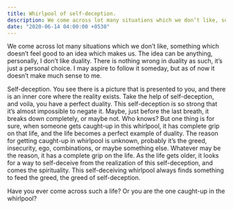 ```yaml
---
title: Whirlpool of self-deception.
description: We come across lot many situations which we don’t like, something which doesn’t feel good to an idea which makes us. The idea can be anything, personally, I don’t like duality. There is nothing wrong in duality as such, it’s just a personal choice. I may aspire to follow it someday, but as of now it doesn’t make much sense to me.
date: "2020-06-14 04:00:00 +0530"
---
```

We come across lot many situations which we don’t like, something which doesn’t feel good to an idea which makes us. The idea can be anything, personally, I don’t like duality. There is nothing wrong in duality as such, it’s just a personal choice. I may aspire to follow it someday, but as of now it doesn’t make much sense to me. 

Self-deception. You see there is a picture that is presented to you, and there is an inner core where the reality exists. Take the help of self-deception, and voila, you have a perfect duality. This self-deception is so strong that it’s almost impossible to negate it. Maybe, just before the last breath, it breaks down completely, or maybe not. Who knows? But one thing is for sure, when someone gets caught-up in this whirlpool, it has complete grip on that life, and the life becomes a perfect example of duality. The reason for getting caught-up in whirlpool is unknown, probably it’s the greed, insecurity, ego, combinations, or maybe something else. Whatever may be the reason, it has a complete grip on the life. As the life gets older, it looks for a way to self-deceive from the realization of this self-deception, and comes the spirituality. This self-deceiving whirlpool always finds something to feed the greed, the greed of self-deception. 

Have you ever come across such a life? Or you are the one caught-up in the whirlpool?
